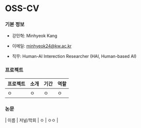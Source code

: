 # OSS-CV

### 기본 정보

- 강민혁: Minhyeok Kang

- 이메일: minhyeok24@kw.ac.kr

- 직무: Human-AI Interection Researcher (HAI, Human-based AI)


### 프로젝트

| 프로젝트 | 소개 | 기간 | 역할 |
|-|-|-|-|
| ㅇ | ㅇ | ㅇ | ㅇ |


### 논문

| 이름 | 저널/학회 | ㅇ | ㅇㅇ | 


